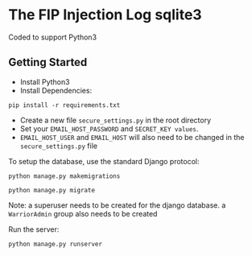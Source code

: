 # The FIP Injection Log sqlite3

Coded to support Python3

## Getting Started
- Install Python3
- Install Dependencies:

`pip install -r requirements.txt`

- Create a new file `secure_settings.py` in the root directory
- Set your `EMAIL_HOST_PASSWORD` and `SECRET_KEY values`.
- `EMAIL_HOST_USER` and `EMAIL_HOST` will also need to be changed in the `secure_settings.py` file


To setup the database, use the standard Django protocol:

`python manage.py makemigrations`

`python manage.py migrate`

Note: a superuser needs to be created for the django database.  a `WarriorAdmin` group also needs to be created

Run the server:

`python manage.py runserver`

